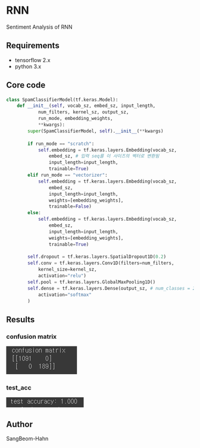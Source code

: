 # RNN
Sentiment Analysis of RNN

## Requirements
* tensorflow 2.x
* python 3.x


## Core code
```python
class SpamClassifierModel(tf.keras.Model):
    def __init__(self, vocab_sz, embed_sz, input_length,
            num_filters, kernel_sz, output_sz, 
            run_mode, embedding_weights, 
            **kwargs):
        super(SpamClassifierModel, self).__init__(**kwargs)

        if run_mode == "scratch":
            self.embedding = tf.keras.layers.Embedding(vocab_sz, 
                embed_sz, # 입력 seq를 이 사이즈의 벡터로 변환됨
                input_length=input_length,
                trainable=True)
        elif run_mode == "vectorizer":
            self.embedding = tf.keras.layers.Embedding(vocab_sz, 
                embed_sz,
                input_length=input_length,
                weights=[embedding_weights], 
                trainable=False)
        else:
            self.embedding = tf.keras.layers.Embedding(vocab_sz, 
                embed_sz,
                input_length=input_length,
                weights=[embedding_weights],
                trainable=True)
            
        self.dropout = tf.keras.layers.SpatialDropout1D(0.2)
        self.conv = tf.keras.layers.Conv1D(filters=num_filters,
            kernel_size=kernel_sz,
            activation="relu")
        self.pool = tf.keras.layers.GlobalMaxPooling1D()
        self.dense = tf.keras.layers.Dense(output_sz, # num_classes = 2
            activation="softmax"
        )
```

<!--
## Training details (epoch < 200)
### accuracy
![loss_D_100](./assests/acc_graph.PNG)

### loss
![loss_G_100](./assests/loss_graph.PNG)
-->

## Results
### confusion matrix
![matrix](./assests/output.PNG)


### test_acc
![test_acc](./assests/output2.PNG)



## Author
SangBeom-Hahn

